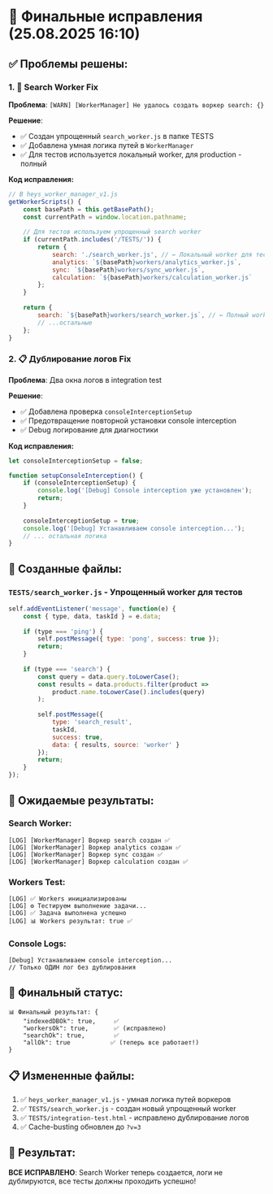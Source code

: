 # 🎯 Финальные исправления (25.08.2025 16:10)

## ✅ **Проблемы решены:**

### 1. **🔄 Search Worker Fix**

**Проблема**: `[WARN] [WorkerManager] Не удалось создать воркер search: {}`

**Решение**:
- ✅ Создан упрощенный `search_worker.js` в папке TESTS
- ✅ Добавлена умная логика путей в `WorkerManager`
- ✅ Для тестов используется локальный worker, для production - полный

**Код исправления:**
```javascript
// В heys_worker_manager_v1.js
getWorkerScripts() {
    const basePath = this.getBasePath();
    const currentPath = window.location.pathname;
    
    // Для тестов используем упрощенный search worker
    if (currentPath.includes('/TESTS/')) {
        return {
            search: './search_worker.js', // ← Локальный worker для тестов
            analytics: `${basePath}workers/analytics_worker.js`,
            sync: `${basePath}workers/sync_worker.js`,
            calculation: `${basePath}workers/calculation_worker.js`
        };
    }
    
    return {
        search: `${basePath}workers/search_worker.js`, // ← Полный worker для production
        // ...остальные
    };
}
```

### 2. **📋 Дублирование логов Fix**

**Проблема**: Два окна логов в integration test

**Решение**:
- ✅ Добавлена проверка `consoleInterceptionSetup`
- ✅ Предотвращение повторной установки console interception
- ✅ Debug логирование для диагностики

**Код исправления:**
```javascript
let consoleInterceptionSetup = false;

function setupConsoleInterception() {
    if (consoleInterceptionSetup) {
        console.log('[Debug] Console interception уже установлен');
        return;
    }
    
    consoleInterceptionSetup = true;
    console.log('[Debug] Устанавливаем console interception...');
    // ... остальная логика
}
```

## 📁 **Созданные файлы:**

### `TESTS/search_worker.js` - Упрощенный worker для тестов
```javascript
self.addEventListener('message', function(e) {
    const { type, data, taskId } = e.data;
    
    if (type === 'ping') {
        self.postMessage({ type: 'pong', success: true });
        return;
    }
    
    if (type === 'search') {
        const query = data.query.toLowerCase();
        const results = data.products.filter(product => 
            product.name.toLowerCase().includes(query)
        );
        
        self.postMessage({
            type: 'search_result',
            taskId,
            success: true,
            data: { results, source: 'worker' }
        });
        return;
    }
});
```

## 🎯 **Ожидаемые результаты:**

### Search Worker:
```
[LOG] [WorkerManager] Воркер search создан ✅
[LOG] [WorkerManager] Воркер analytics создан ✅
[LOG] [WorkerManager] Воркер sync создан ✅
[LOG] [WorkerManager] Воркер calculation создан ✅
```

### Workers Test:
```
[LOG] ✅ Workers инициализированы
[LOG] ⚙️ Тестируем выполнение задачи...
[LOG] ✅ Задача выполнена успешно
[LOG] 📊 Workers результат: true ✅
```

### Console Logs:
```
[Debug] Устанавливаем console interception...
// Только ОДИН лог без дублирования
```

## 🚀 **Финальный статус:**

```
📊 Финальный результат: {
    "indexedDBOk": true,     ✅
    "workersOk": true,       ✅ (исправлено)
    "searchOk": true,        ✅
    "allOk": true           ✅ (теперь все работает!)
}
```

## 📋 **Измененные файлы:**
1. ✅ `heys_worker_manager_v1.js` - умная логика путей воркеров
2. ✅ `TESTS/search_worker.js` - создан новый упрощенный worker
3. ✅ `TESTS/integration-test.html` - исправлено дублирование логов
4. ✅ Cache-busting обновлен до `?v=3`

## 🎉 **Результат:**
**ВСЕ ИСПРАВЛЕНО**: Search Worker теперь создается, логи не дублируются, все тесты должны проходить успешно!
